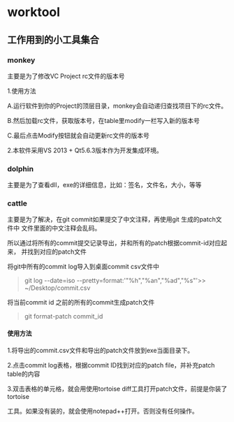 # worktool
## 工作用到的小工具集合

### monkey

主要是为了修改VC Project rc文件的版本号

1.使用方法

  A.运行软件到你的Project的顶层目录，monkey会自动递归查找项目下的rc文件。

  B.然后加载rc文件，获取版本号，在table里modify一栏写入新的版本号

  C.最后点击Modify按钮就会自动更新rc文件的版本号

2.本软件采用VS 2013 + Qt5.6.3版本作为开发集成环境。

### dolphin 

主要是为了查看dll，exe的详细信息，比如：签名，文件名，大小，等等

### cattle

主要是为了解决，在git commit如果提交了中文注释，再使用git 生成的patch文件中
文件里面的中文注释会乱码。

所以通过将所有的commit提交记录导出，并和所有的patch根据commit-id对应起来，
并找到对应的patch文件

将git中所有的commit log导入到桌面commit csv文件中

> git log --date=iso --pretty=format:'"%h","%an","%ad","%s"'>> ~/Desktop/commit.csv

将当前commit id 之前的所有的commit生成patch文件

> git format-patch commit_id

#### 使用方法

1.将导出的commit.csv文件和导出的patch文件放到exe当面目录下。

2.点击commit log表格，根据commit ID找到对应的patch file，并补充patch table的内容

3.双击表格的单元格，就会用使用tortoise diff工具打开patch文件，前提是你装了tortoise

工具。如果没有装的，就会使用notepad++打开。否则没有任何操作。
